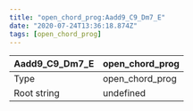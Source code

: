 ```yaml
---
title: "open_chord_prog:Aadd9_C9_Dm7_E"
date: "2020-07-24T13:36:18.874Z"
tags: [open_chord_prog]
---
```


|Aadd9_C9_Dm7_E|open_chord_prog|
|---|---|
|Type|open_chord_prog|
|Root string|undefined|

